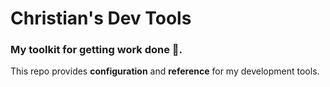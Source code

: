 # Christian's Dev Tools

### My toolkit for getting work done 🎒.

This repo provides **configuration** and **reference** for my development tools.
